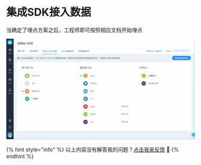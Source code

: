 # 集成SDK接入数据

当确定了埋点方案之后，工程师即可按照相应文档开始埋点

![](../../../.gitbook/assets/image%20%2839%29.png)



{% hint style="info" %}
以上内容没有解答我的问题？[点击我来反馈](https://support.qq.com/products/118522/) 🚀
{% endhint %}


